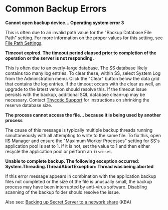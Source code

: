 [title]: # (Common Backup Errors)
[tags]: # (Backup errors)
[priority]: # (1000)

# Common Backup Errors

**Cannot open backup device… Operating system error 3**

This is often due to an invalid path value for the "Backup Database File  Path" setting. For more information on the proper values for this  setting, see [File Path Settings](../backup-settings/index.md#file-path-settings).

**Timeout expired. The timeout period elapsed prior to completion of the operation or the server is not responding.**

This is often due to an overly-large database. The SS database  likely contains too many log entries. To clear these, within SS, select System Log from the Administration menu. Click the "Clear" button below the data grid that contains the log entries. If the  timeout occurs with the clear as well, an upgrade to the latest version  should resolve this. If the timeout issue persists with the backup,  additional SQL database clean-up may be necessary. Contact [Thycotic Support](http://thycotic.com/products/secret-server/support-2/) for instructions on shrinking the reserve database size.

**The process cannot access the file… because it is being used by another process**

The cause of this message is typically multiple backup threads running simultaneously with all attempting to write to the same file. To fix this, open IIS Manager and ensure the "Maximum Worker Processes" setting for SS's  application pool is set to 1. If it is not, set the value to 1 and then  either recycle the application pool or perform an `iisreset`.

**Unable to complete backup. The following exception occurred: System.Threading.ThreadAbortException: Thread was being aborted**

If  this error message appears in combination with the application backup files not completed or the size of the file is unusually small, the  backup process may have been interrupted by anti-virus software. Disabling scanning of the backup folder should resolve the issue.

Also see:
[Backing up Secret Server to a network share](http://support.thycotic.com/KB/a210/backing-up-secret-server-to-a-network-share.aspx) (KBA)


